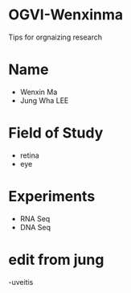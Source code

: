 # OGVI-Wenxinma
Tips for orgnaizing research
# Name
- Wenxin Ma
- Jung Wha LEE
# Field of Study
- retina
- eye
# Experiments
- RNA Seq 
- DNA Seq
# edit from jung 
-uveitis
